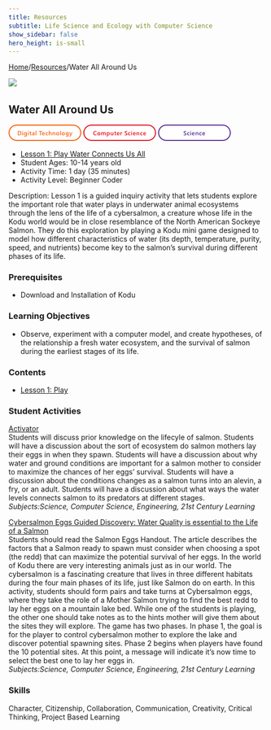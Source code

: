 ```yaml
---
title: Resources
subtitle: Life Science and Ecology with Computer Science
show_sidebar: false
hero_height: is-small
---
```


[Home](..)/[Resources](.)/Water All Around Us

[![](https://www.kodugamelab.com/API/Thumbnail?world=PsRcFpC7NkizkBigOlk7lQ==)](https://worlds.kodugamelab.com/world/PsRcFpC7NkizkBigOlk7lQ==)

## Water All Around Us
![Digital Technology](dt.png) ![Computer Science](cs.png)  ![Science](s.png)

* [Lesson 1: Play Water Connects Us All](water_all_around_us.pdf#page=4)
* Student Ages: 10-14 years old
* Activity Time: 1 day (35 minutes) 
* Activity Level: Beginner Coder

Description: Lesson 1 is a guided inquiry activity that lets students explore the important role that water plays in underwater animal ecosystems through the lens of the life of a cybersalmon, a creature whose life in the Kodu world would be in close resemblance of the North American Sockeye Salmon. They do this exploration by playing a Kodu mini game designed to model how different characteristics of water (its depth, temperature, purity, speed, and nutrients) become key to the salmon’s survival during different phases of its life.

### Prerequisites
* Download and Installation of Kodu

### Learning Objectives
* Observe, experiment with a computer model, and create hypotheses, of the relationship a fresh water ecosystem, and the survival of salmon during the earliest stages of its life.

### Contents
* [Lesson 1: Play](water_all_around_us.pdf#page=4)

### Student Activities
[Activator](water_all_around_us.pdf#page=4)<br>
Students will discuss prior knowledge on the lifecyle of salmon. Students will have a discussion about the sort of ecosystem do salmon mothers lay their eggs in when they spawn. Students will have a discussion about why water and ground conditions are important for a salmon mother to consider to maximize the chances of her eggs’ survival. Students will have a discussion about the conditions changes as a salmon turns into an alevin, a fry, or an adult. Students will have a discussion about what ways the water levels connects salmon to its predators at different stages.<br>
*Subjects:Science, Computer Science, Engineering, 21st Century Learning*

[Cybersalmon Eggs Guided Discovery: Water Quality is essential to the Life of a Salmon](water_all_around_us.pdf#page=4)<br>
Students should read the Salmon Eggs Handout. The article describes the factors that a Salmon ready to spawn must consider when choosing a spot (the redd) that can maximize the potential survival of her eggs. In the world of Kodu there are very interesting animals just as in our world. The cybersalmon is a fascinating creature that lives in three different habitats during the four main phases of its life, just like Salmon do on earth. In this activity, students should form pairs and take turns at Cybersalmon eggs, where they take the role of a Mother Salmon trying to find the best redd to lay her eggs on a mountain lake bed. While one of the students is playing, the other one should take notes as to the hints mother will give them about the sites they will explore. The game has two phases. In phase 1, the goal is for the player to control cybersalmon mother to explore the lake and discover potential spawning sites. Phase 2 begins when players have found the 10 potential sites. At this point, a message will indicate it’s now time to select the best one to lay her eggs in.<br> 
*Subjects:Science, Computer Science, Engineering, 21st Century Learning*

### Skills
Character,
Citizenship,
Collaboration,
Communication,
Creativity,
Critical Thinking,
Project Based Learning